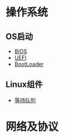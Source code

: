 # 操作系统

## OS启动
- [BIOS](os/boot.md#bios)
- [UEFI](os/boot.md#uefi)
- [BootLoader](os/boot.md#bootloader)

## Linux组件
- [等待队列](os/linux.md#wait_queue)


# 网络及协议
